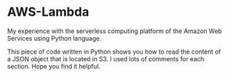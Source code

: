# AWS-Lambda
My experience with the serverless computing platform of the Amazon Web Services using Python language.

This piece of code written in Python shows you how to read the content of a JSON object that is located in S3. I used lots of comments for each section. Hope you find it helpful.

